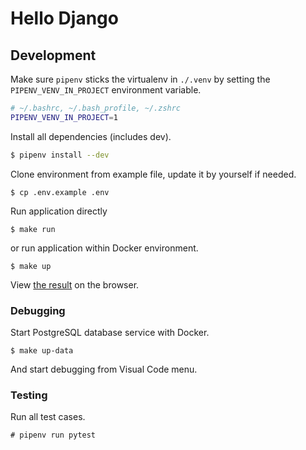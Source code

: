 # Hello Django

## Development

Make sure `pipenv` sticks the virtualenv in `./.venv` by setting the
 `PIPENV_VENV_IN_PROJECT` environment variable.

```bash
# ~/.bashrc, ~/.bash_profile, ~/.zshrc
PIPENV_VENV_IN_PROJECT=1
```

Install all dependencies (includes dev).

```bash
$ pipenv install --dev
```

Clone environment from example file, update it by yourself if needed.

```
$ cp .env.example .env
```

Run application directly

```
$ make run
```

or run application within Docker environment.

```
$ make up
```

View [the result](http://localhost:8000/api/foo/hello) on the browser.

### Debugging

Start PostgreSQL database service with Docker.

```
$ make up-data
```

And start debugging from Visual Code menu.

### Testing

Run all test cases.

```
# pipenv run pytest
```
